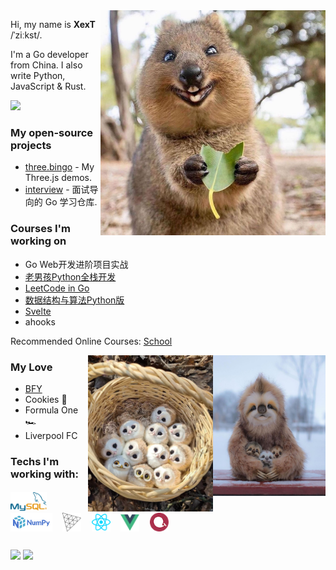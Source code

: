 <img align="right" alt="Quokka" src="img/quokka.jpg" width="360" />

Hi, my name is **XexT** /ˈziːkst/.

I'm a Go developer from China. I also write Python, JavaScript & Rust.

<img src="https://wakatime.com/badge/user/86cbdefc-fb69-4fd8-a1de-11289c6386aa.svg"/>


### My open-source projects

- [three.bingo](https://three.bingo) - My Three.js demos.
- [interview](https://github.com/xext/interview) - 面试导向的 Go 学习仓库.

### Courses I'm working on

- Go Web开发进阶项目实战
- <a href="https://www.bilibili.com/video/BV1QE41147hU?p=6">老男孩Python全栈开发</a>
- <a href="https://books.halfrost.com/leetcode">LeetCode in Go</a>
- <a href="https://www.bilibili.com/video/BV1gy4y1E7M5?p=6">数据结构与算法Python版</a>
- <a href="https://svelte.dev">Svelte</a>
- ahooks

Recommended Online Courses: [School](https://github.com/Gophist/School)

<img align="right" alt="Bear" src="img/bears.jpg" width="180"/>
<img align="right" alt="Owls" src="img/baby_owls.jpg" width="200"/> 

### My Love

- <a href="https://bfy.jun.one">BFY</a>
- Cookies 🍪
- Formula One 🏎️
- Liverpool FC

### Techs I'm working with:

<h5>
  <a href="https://mysql.com" target="_blank"><img src="img/mysql.svg" alt="MySQL" height="30"></a> &nbsp;&nbsp;&nbsp;
  <a href="https://numpy.org" target="_blank"><img src="img/numpy.svg" alt="Python" height="30"></a> &nbsp;&nbsp;&nbsp;
  <a href="https://threejs.org" target="_blank"><img src="img/threejs.png" alt="threejs" height="30"/></a> &nbsp;&nbsp;&nbsp;
  <a href="https://reactjs.org" target="_blank"><img src="img/reactjs.svg" alt="reactjs" height="30"/></a>  &nbsp;&nbsp;&nbsp;
  <a href="https://vuejs.org" target="_blank"><img src="img/vuejs.svg" alt="vuejs" height="30"/></a> &nbsp;&nbsp;&nbsp;
  <a href="https://echarts.apache.org" target="_blank"><img src="img/echarts.png" alt="echarts" height="30"/></a>  &nbsp;&nbsp;&nbsp;
</h5>

<p align="left">
  <img align="center" src="https://github-readme-stats.vercel.app/api?username=XexT&count_private=true&show_icons=true&include_all_commits=true&hide_border=true&hide_title=true" width="43%"/>
  <img align="center" src="https://github-readme-stats.vercel.app/api/top-langs/?username=XexT&langs_count=10&hide_title=true&hide_border=true&layout=compact&hide=GLSL,Roff" width="38%" />
  <!-- <img align="center" src="https://github-readme-stats.vercel.app/api/wakatime?username=bingo&layout=compact&hide_title=true&hide_border=true&langs_count=7&hide=Markdown,JSON,YAML,Gitignore%20file,XML,Toml,Git%20Config" width="55%" /> -->
</p>
